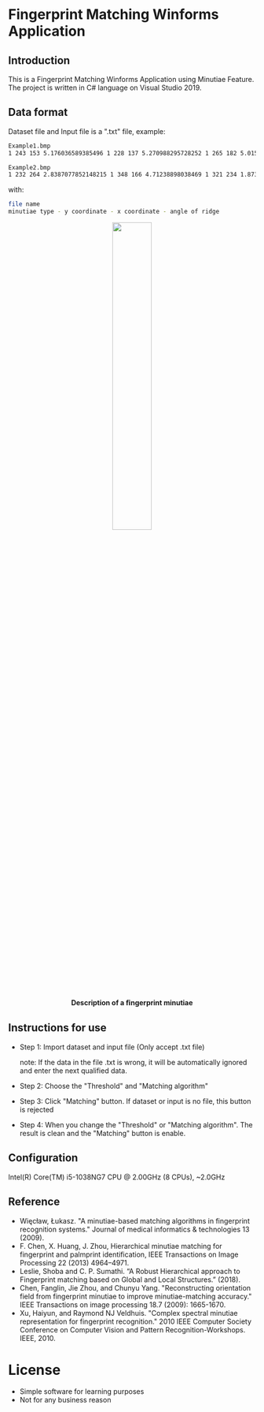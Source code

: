 # Fingerprint Matching Winforms Application

## Introduction
 This is a Fingerprint Matching Winforms Application using Minutiae Feature. The project is written in C# language on Visual Studio 2019.

## Data format
Dataset file and Input file is a ".txt" file, example:

```bash
Example1.bmp
1 243 153 5.176036589385496 1 228 137 5.270988295728252 1 265 182 5.015273848759661 1 283 146 5.124799421982077 1 255 209 1.983206768392284 1 233 103 5.394705535259438 1 292 193 4.836743974931451 2 204 218 2.0344439357957027 1 204 90 2.356194490192345 2 214 235 1.9513027039072615 1 176 207 2.0344439357957027 1 312 126 2.0344439357957027 1 313 113 5.3146763265196535 2 151 179 2.1112158270654806 1 329 140 5.015273848759661 1 288 240 1.873681195169868 1 338 177 4.527041030388995 1 337 196 4.409504112009718

Example2.bmp
1 232 264 2.8387077852148215 1 348 166 4.71238898038469 1 321 234 1.873681195169868 2 212 269 2.5308666892005847 1 266 270 5.124799421982077 2 318 77 2.356194490192345 2 336 98 5.252808480655274 1 240 275 3.7850937623830774 2 257 275 0.8960553845713439 1 350 120 5.015273848759661 2 131 230 5.387129922608242 1 319 263 5.015273848759661 1 358 103 5.3146763265196535 2 134 239 2.2455372690184494 1 144 251 5.497787143782138 2 278 291 4.71238898038469 2 175 283 3.0419240010986313 1 363 239 5.7707958468688485 2 344 265 5.003845774862556 2 96 194 5.4452040821711964 1 382 116 4.527041030388995 2 109 239 5.742765806909002 2 385 98 5.092895357497055 2 85 213 2.2455372690184494 2 77 185 2.3036114285814033 1 404 122 1.2120256565243244 2 342 294 4.90978454023457 1 410 196 0.5123894603107377 1 415 139 0.9685089806599325 1 414 124 0.8519663271732721 1 421 141 3.653982113900531 1 422 156 0.8519663271732721 2 420 188 0.3805063771123646
```
with:
```bash
file name
minutiae type - y coordinate - x coordinate - angle of ridge
```

<p align="center">
    <img style="width: 40%" src="Image/Description-of-a-ﬁngerprint-minutiae.png"/>
</p>
<p align="center">
  <b>Description of a ﬁngerprint minutiae</b>
</p>

## Instructions for use
- Step 1: Import dataset and input file (Only accept .txt file)

  note: If the data in the file .txt is wrong, it will be automatically ignored and enter the next qualified data.

- Step 2: Choose the "Threshold" and "Matching algorithm"

- Step 3: Click "Matching" button. If dataset or input is no file, this button is rejected

- Step 4: When you change the "Threshold" or "Matching algorithm". The result is clean and the "Matching" button is enable.

## Configuration
Intel(R) Core(TM) i5-1038NG7 CPU @ 2.00GHz (8 CPUs), ~2.0GHz

## Reference
- Więcław, Łukasz. "A minutiae-based matching algorithms in fingerprint recognition 
systems." Journal of medical informatics & technologies 13 (2009).
- F. Chen, X. Huang, J. Zhou, Hierarchical minutiae matching for fingerprint and palmprint 
identification, IEEE Transactions on Image Processing 22 (2013) 4964–4971.
- Leslie, Shoba and C. P. Sumathi. “A Robust Hierarchical approach to Fingerprint 
matching based on Global and Local Structures.” (2018).
- Chen, Fanglin, Jie Zhou, and Chunyu Yang. "Reconstructing orientation field from 
fingerprint minutiae to improve minutiae-matching accuracy." IEEE Transactions on image 
processing 18.7 (2009): 1665-1670.
- Xu, Haiyun, and Raymond NJ Veldhuis. "Complex spectral minutiae representation for 
fingerprint recognition." 2010 IEEE Computer Society Conference on Computer Vision and 
Pattern Recognition-Workshops. IEEE, 2010.

# License
- Simple software for learning purposes
- Not for any business reason

